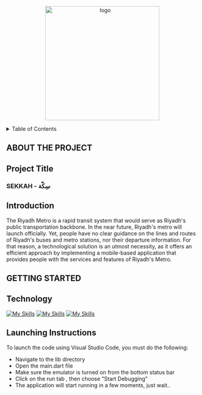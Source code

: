 <p align="center">

 <img width="300" alt="logo" src="https://user-images.githubusercontent.com/98522684/200238123-183028f8-0fe6-44f8-90d7-1a14385475f7.PNG">


</p>

<!-- TABLE OF CONTENTS -->
<details>
  <summary>Table of Contents</summary>
  <ol>
    <li>
      <a href="#about-the-project">About The Project </a>
      <ul>
       <li> <a href="#project-title">Project Title </a> </li>
       <li> <a href="#introduction"> Introduction </a> </li>
      </ul>
    </li>
    <li>
      <a href="#getting-started"> Getting Started </a>
      <ul>
        <li> <a href="#technology">Technology </a> </li>
        <li> <a href="#launching-instructions">Launching Instructions </a> </li>
      </ul>
</details>

## ABOUT THE PROJECT
## Project Title
<h3> SEKKAH - سِكّة </h3>


## Introduction 

 The Riyadh Metro is a rapid transit system that would serve as Riyadh's public transportation backbone. In the near future, Riyadh's metro will launch officially. Yet, people have no clear guidance on the lines and routes of Riyadh's buses and metro stations, nor their departure information. For that reason, a technological solution is an utmost necessity, as it offers an efficient approach by implementing a mobile-based application that provides people with the services and features of Riyadh's Metro.

## GETTING STARTED
## Technology

[![My Skills](https://skillicons.dev/icons?i=flutter,dart&theme=light)](https://skillicons.dev)
[![My Skills](https://skillicons.dev/icons?i=firebase&theme=light)](https://skillicons.dev)
[![My Skills](https://skillicons.dev/icons?i=figma&theme=light)](https://skillicons.dev)



## Launching Instructions

 To launch the code using Visual Studio Code, you must do the following: 

 - Navigate to the lib directory
 - Open the main.dart file
 - Make sure the emulator is turned on from the bottom status bar
 - Click on the run tab , then choose "Start Debugging"
 - The application will start running in a few moments, just wait..
  



